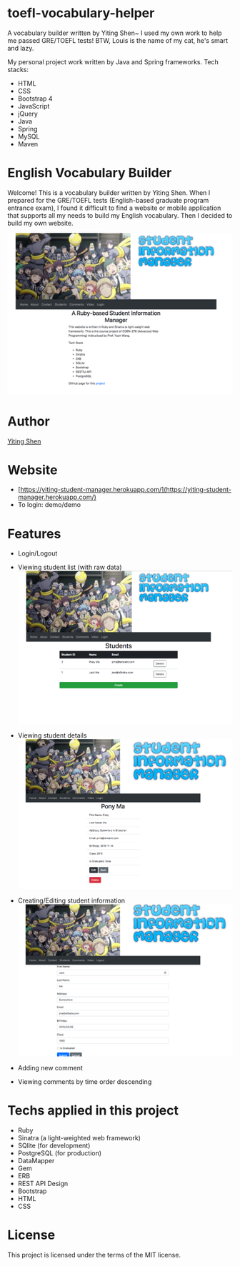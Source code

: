 # toefl-vocabulary-helper
A vocabulary builder written by Yiting Shen~ I used my own work to help me passed GRE/TOEFL tests! BTW, Louis is the name of my cat, he's smart and lazy.

My personal project work written by Java and Spring frameworks. 
Tech stacks:
* HTML
* CSS
* Bootstrap 4
* JavaScript
* jQuery
* Java
* Spring
* MySQL
* Maven


English Vocabulary Builder
================================
Welcome! This is a vocabulary builder written by Yiting Shen. 
When I prepared for the GRE/TOEFL tests (English-based graduate program entrance exam), I found it difficult to find a website or mobile application that supports all my needs to build my English vocabulary. Then I decided to build my own website.

![](https://raw.githubusercontent.com/shenyiting2018/ruby-student-information-system/master/about-demo.png)

Author
========
[Yiting Shen](https://www.linkedin.com/in/shenyiting/) 

Website
========
* [https://yiting-student-manager.herokuapp.com/](https://yiting-student-manager.herokuapp.com/)
* To login: demo/demo

Features
=======

* Login/Logout

* Viewing student list (with raw data)
![](https://raw.githubusercontent.com/shenyiting2018/ruby-student-information-system/master/students-demo.png)
* Viewing student details
![](https://raw.githubusercontent.com/shenyiting2018/ruby-student-information-system/master/student-details-demo.png)
* Creating/Editing student information
![](https://raw.githubusercontent.com/shenyiting2018/ruby-student-information-system/master/student-edit-demo.png)
* Adding new comment
* Viewing comments by time order descending

Techs applied in this project
=======

* Ruby
* Sinatra (a light-weighted web framework)
* SQlite (for development)
* PostgreSQL (for production)
* DataMapper
* Gem
* ERB
* REST API Design
* Bootstrap
* HTML
* CSS


License
=======

This project is licensed under the terms of the MIT license.
